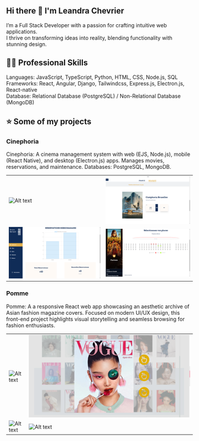 ## Hi there 👋 I'm Leandra Chevrier

I’m a Full Stack Developer with a passion for crafting intuitive web applications. <br>
I thrive on transforming ideas into reality, blending functionality with stunning design.

## 👨‍💻 Professional Skills

Languages: JavaScript, TypeScript, Python, HTML, CSS, Node.js, SQL <br>
Frameworks: React, Angular, Django, Tailwindcss, Express.js, Electron.js, React-native <br>
Database: Relational Database (PostgreSQL) / Non-Relational Database (MongoDB)

## ⭐️ Some of my projects

### Cinephoria

Cinephoria: A cinema management system with web (EJS, Node.js), mobile (React Native), and desktop (Electron.js) apps. Manages movies, reservations, and maintenance. Databases: PostgreSQL, MongoDB.

|  |  |
|----------|----------|
|![Alt text](https://github.com/I-Love-Leachy/img/blob/main/cinephoria/cinephoria-01.gif)|![Alt text](https://github.com/I-Love-Leachy/img/blob/main/cinephoria/cinephoria-02.png)|
|![Alt text](https://github.com/I-Love-Leachy/img/blob/main/cinephoria/cinephoria-03.png) | ![Alt text](https://github.com/I-Love-Leachy/img/blob/main/cinephoria/cinephoria-04.png) |


### Pomme

Pomme: A a responsive React web app showcasing an aesthetic archive of Asian fashion magazine covers. Focused on modern UI/UX design, this front-end project highlights visual storytelling and seamless browsing for fashion enthusiasts.

|  |  |
|----------|----------|
|![Alt text](https://github.com/I-Love-Leachy/img/blob/main/pomme/pomme-2.gif)|![Alt text](https://github.com/I-Love-Leachy/img/blob/main/pomme/pomme-1.png)|
|![Alt text](https://github.com/I-Love-Leachy/img/blob/main/pomme/pomme-4.png)|![Alt text](https://github.com/I-Love-Leachy/img/blob/main/pomme/pomme-3.gif)|
<!--
**I-Love-Leachy/I-Love-Leachy** is a ✨ _special_ ✨ repository because its `README.md` (this file) appears on your GitHub profile.

Here are some ideas to get you started:

- 🔭 I’m currently working on ...
- 🌱 I’m currently learning ...
- 👯 I’m looking to collaborate on ...
- 🤔 I’m looking for help with ...
- 💬 Ask me about ...
- 📫 How to reach me: ...
- 😄 Pronouns: ...
- ⚡ Fun fact: ...
-->
